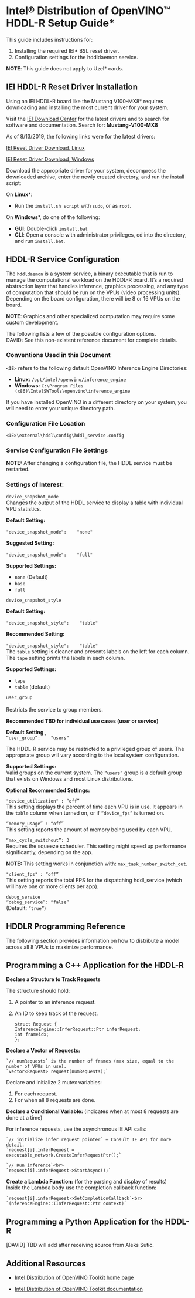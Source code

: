 # Intel® Distribution of OpenVINO™ HDDL-R Setup Guide*

This guide includes instructions for:
1.	Installing the required IEI* BSL reset driver.
2.	Configuration settings for the hddldaemon service.

**NOTE**: This guide does not apply to Uzel* cards.

## IEI HDDL-R Reset Driver Installation

Using an IEI HDDL-R board like the Mustang V100-MX8* requires downloading and installing the most current driver for your system.

Visit the [IEI Download Center](https://download.ieiworld.com/) for the latest drivers and to search for software and documentation.
Search for:     **Mustang-V100-MX8**

As of 8/13/2019, the following links were for the latest drivers:

[IEI Reset Driver Download, Linux](https://dls.ieiworld.com/IEIWeb/PDC_APP/PLM/OWFP000225/Mustang-V100_Linux_Plugin_1.0.1.20190409.tar.gz)

[IEI Reset Driver Download, Windows](https://dls.ieiworld.com/IEIWeb/PDC_APP/PLM/OWFP000225/Mustang-V100_win64_Plugin_1.0.1.20190409.7z)

Download the appropriate driver for your system, decompress the downloaded archive, enter the newly created directory, and run the install script:

On **Linux***:
-  Run the `install.sh script` with `sudo`, or as `root`.

On **Windows***, do one of the following:<br>
-  **GUI**: Double-click `install.bat`
-  **CLI**: Open a console with administrator privileges, cd into the directory, and run `install.bat`.

## HDDL-R Service Configuration

The `hddldaemon` is a system service, a binary executable that is run to manage the computational workload on the HDDL-R board.  It’s a required abstraction layer that handles inference, graphics processing, and any type of computation that should be run on the VPUs (video processing units).  Depending on the board configuration, there will be 8 or 16 VPUs on the board.

**NOTE**: Graphics and other specialized computation may require some custom development.

The following lists a few of the possible configuration options.  
DAVID: See this non-existent reference document for complete details. 

### Conventions Used in this Document
`<IE>` refers to the following default OpenVINO Inference Engine Directories:
-  **Linux:**	    `/opt/intel/openvino/inference_engine`
-  **Windows:**	    `C:\Program Files (x86)\IntelSWTools\openvino\inference_engine`

If you have installed OpenVINO in a different directory on your system, you will need to enter your unique directory path.

### Configuration File Location

`<IE>\external\hddl\config\hddl_service.config`

### Service Configuration File Settings

**NOTE:**  After changing a configuration file, the HDDL service must be restarted. 

### Settings of Interest:

`device_snapshot_mode`<br>
Changes the output of the HDDL service to display a table with individual VPU statistics.

**Default Setting:**<br>	
  `"device_snapshot_mode":    "none"`

**Suggested Setting:**<br>	
  `"device_snapshot_mode":    "full"`

**Supported Settings:**
-  `none` (Default)
-  `base`
-  `full`

`device_snapshot_style`

**Default Setting:**<br>	
  `"device_snapshot_style":    "table"`

**Recommended Setting:**<br>	
  `"device_snapshot_style":    "table"`<br>
The `table` setting is cleaner and presents labels on the left for each column.  <br>The `tape` setting prints the labels in each column.

**Supported Settings:**
-  `tape`
-  `table` (default)


`user_group	`<br>	
Restricts the service to group members. 

**Recommended	    TBD for individual use cases (user or service)**

**Default Setting**	,<br>
  `“user_group”:    "users"`

The HDDL-R service may be restricted to a privileged group of users.  The appropriate group will vary according to the local system configuration.

**Supported Settings:**<br>
Valid groups on the current system.  The `“users”` group is a default group that exists on Windows and most Linux distributions.


**Optional Recommended Settings:**

`"device_utilization" : “off”`<br>
This setting displays the percent of time each VPU is in use.  It appears in the `table` column when turned on, or if `“device_fps”` is turned on.

`“memory_usage” : “off”`<br>
This setting reports the amount of memory being used by each VPU.

`“max_cycle_switchout”: 3`<br>
Requires the squeeze scheduler.  This setting might speed up performance significantly, depending on the app.  

**NOTE:** This setting works in conjunction with: `max_task_number_switch_out`.

`"client_fps" : “off”`<br>
This setting reports the total FPS for the dispatching hddl_service (which will have one or more clients per app).

`debug_service`<br>
`“debug_service”: “false”`<br>	(Default: `“true”`)

## HDDLR Programming Reference

The following section provides information on how to distribute a model across all 8 VPUs to maximize performance.

## Programming a C++ Application for the HDDL-R

**Declare a Structure to Track Requests**

The structure should hold:
1.	A pointer to an inference request.
2.	An ID to keep track of the request.<br>

    `struct Request {`<br>
        `InferenceEngine::InferRequest::Ptr inferRequest;`<br>
        `int frameidx;`<br>
    `};`

**Declare a Vector of Requests:**

    `// numRequests` is the number of frames (max size, equal to the number of VPUs in use).
    `vector<Request> request(numRequests);` 

Declare and initialize 2 mutex variables:
1.	For each request.
2.	For when all 8 requests are done.

**Declare a Conditional Variable:** (indicates when at most 8 requests are done at a time)

For inference requests, use the asynchronous IE API calls:<br>

    `// initialize infer request pointer` – Consult IE API for more detail.
    `request[i].inferRequest = executable_network.CreateInferRequestPtr();`

    `// Run inference`<br>
    `request[i].inferRequest->StartAsync();`


**Create a Lambda Function:** (for the parsing and display of results)<br>
Inside the Lambda body use the completion callback function:<br>

    `request[i].inferRequest->SetCompletionCallback`<br>
    `(nferenceEngine::IInferRequest::Ptr context)`


## Programming a Python Application for the HDDL-R

[DAVID] TBD will add after receiving source from Aleks Sutic.


## Additional Resources

- [Intel Distribution of OpenVINO Toolkit home page](https://software.intel.com/en-us/openvino-toolkit)

- [Intel Distribution of OpenVINO Toolkit documentation](https://docs.openvinotoolkit.org)

